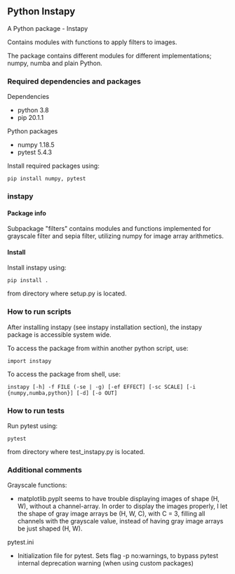 ## Python Instapy
A Python package - Instapy

Contains modules with functions to apply filters to images.

The package contains different modules for different implementations; numpy, numba and plain Python.

### Required dependencies and packages

Dependencies
* python 3.8
* pip 20.1.1

Python packages
* numpy 1.18.5
* pytest 5.4.3

Install required packages using:
```
pip install numpy, pytest
```

### instapy

#### Package info

Subpackage "filters" contains modules and functions implemented for grayscale filter and sepia filter, utilizing numpy for image array arithmetics.

#### Install
Install instapy using:
```
pip install .
```
from directory where setup.py is located.

### How to run scripts

After installing instapy (see instapy installation section), the instapy package is accessible system wide.

To access the package from within another python script, use:

```
import instapy
```

To access the package from shell, use:

```
instapy [-h] -f FILE (-se | -g) [-ef EFFECT] [-sc SCALE] [-i {numpy,numba,python}] [-d] [-o OUT]
```

### How to run tests

Run pytest using:

```
pytest
```
from directory where test_instapy.py is located.

### Additional comments

Grayscale functions:
* matplotlib.pyplt seems to have trouble displaying images of shape (H, W), without a channel-array. In order to display the images properly, I let the shape of gray image arrays be (H, W, C), with C = 3, filling all channels with the grayscale value, instead of having gray image arrays be just shaped (H, W).

pytest.ini
* Initialization file for pytest. Sets flag -p no:warnings, to bypass pytest internal deprecation warning (when using custom packages)

